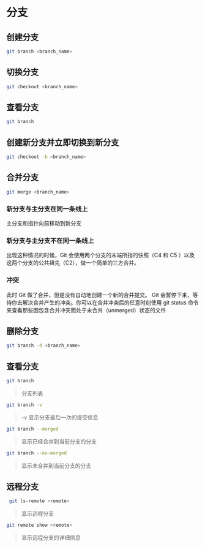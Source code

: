 # 分支

## 创建分支

```bash
git branch <branch_name>
```

## 切换分支

```bash
git checkout <branch_name>
```

## 查看分支

```bash
git branch
```

## 创建新分支并立即切换到新分支

```bash
git checkout -b <branch_name>
```

## 合并分支

```bash
git merge <branch_name>
```

### 新分支与主分支在同一条线上

主分支和指针向前移动到新分支

### 新分支与主分支不在同一条线上

出现这种情况的时候，Git 会使用两个分支的末端所指的快照（C4 和 C5 ）以及这两个分支的公共祖先（C2），做一个简单的三方合并。

### 冲突

此时 Git 做了合并，但是没有自动地创建一个新的合并提交。 Git 会暂停下来，等待你去解决合并产生的冲突。你可以在合并冲突后的任意时刻使用 git status 命令来查看那些因包含合并冲突而处于未合并（unmerged）状态的文件

## 删除分支

```bash
git branch -d <branch_name>
```

## 查看分支

```bash
git branch
```

> 分支列表

```bash
git branch -v
```

> -v 显示分支最后一次的提交信息

```bash
git branch --merged
```

> 显示已经合并到当前分支的分支

```bash
git branch --no-merged
```

> 显示未合并到当前分支的分支

## 远程分支

```bash
 git ls-remote <remote>
```

> 显示远程分支

```bash
git remote show <remote>
```

> 显示远程分支的详细信息

